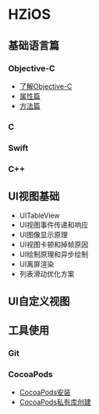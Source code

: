# HZiOS

## 基础语言篇
 
### Objective-C 
 
 + [了解Objective-C ](https://github.com/huaTJ0210/HZiOS/blob/master/基础-语言篇/Objective-C/Effective-ObjectiveC/了解objective-C.md)
 + [属性篇](https://github.com/huaTJ0210/HZiOS/blob/master/基础-语言篇/Objective-C/Effective-ObjectiveC/属性篇.md)
 + [方法篇](https://github.com/huaTJ0210/HZiOS/blob/master/基础-语言篇/Objective-C/Effective-ObjectiveC/方法篇.md)
 
 ### C
 
 ### Swift
 
 ### C++
 
 ## UI视图基础 
 
  + UITableView
  + UI视图事件传递和响应
  + UI图像显示原理
  + UI视图卡顿和掉帧原因
  + UI绘制原理和异步绘制
  + UI离屏渲染
  + 列表滑动优化方案
  
  ## UI自定义视图
 
 ## 工具使用
 
 ### Git
 
 ### CocoaPods
 + [CocoaPods安装](https://github.com/huaTJ0210/HZiOS/blob/master/工具使用/Cocoapods/CocoaPods创建.md)
 + [CocoaPods私有库创建](https://github.com/huaTJ0210/HZiOS/blob/master/工具使用/Cocoapods/cocoaPod私有库.md)
